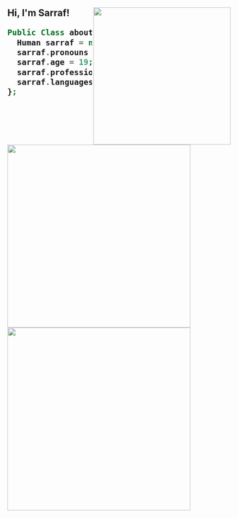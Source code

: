 <h2> Hi, I'm Sarraf!
<img align='right' width="310" src="https://user-images.githubusercontent.com/61262059/183806485-8bbcf7fa-3372-43e5-9e20-a6a51fc36c4e.png">

```php
Public Class aboutSarraf {
  Human sarraf = new Human();
  sarraf.pronouns = "he/him";
  sarraf.age = 19;
  sarraf.profession = "student";
  sarraf.languages = Java, Python, HTML, C++;
};
```
<br>
<br>

<img align="left" width="413" src="https://github-readme-stats.vercel.app/api?username=SARRAF-5757&count_private=true&show_icons=true&theme=tokyonight">
<img aligh="right" width="413" src="https://github-readme-stats.vercel.app/api/top-langs/?username=SARRAF-5757&layout=compact&count_private=true&theme=tokyonight">
